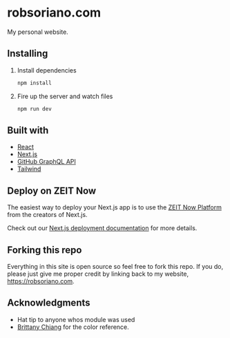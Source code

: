 # robsoriano.com

My personal website.

## Installing

1. Install dependencies

   ```bash
   npm install
   ```

2. Fire up the server and watch files

   ```bash
   npm run dev
   ```

## Built with

- [React](https://reactjs.org/)
- [Next.js](https://nextjs.org/)
- [GitHub GraphQL API](https://developer.github.com/v4/)
- [Tailwind](https://tailwindcss.com/)

## Deploy on ZEIT Now

The easiest way to deploy your Next.js app is to use the [ZEIT Now Platform](https://zeit.co/) from the creators of Next.js.

Check out our [Next.js deployment documentation](https://nextjs.org/docs/deployment) for more details.

## Forking this repo

Everything in this site is open source so feel free to fork this repo. If you do, please just give me proper credit by linking back to my website, https://robsoriano.com.

## Acknowledgments

- Hat tip to anyone whos module was used
- [Brittany Chiang](https://github.com/bchiang7/) for the color reference.
